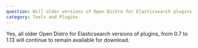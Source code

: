 ```yaml
---
question: Will older versions of Open Distro for Elasticsearch plugins still be available for open source Elasticsearch?
category: Tools and Plugins
---
```


Yes, all older Open Distro for Elasticsearch versions of plugins, from 0.7 to 1.13 will continue to remain available for download.